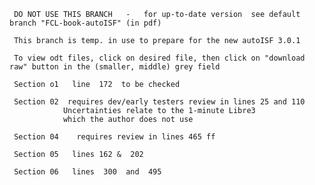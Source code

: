      DO NOT USE THIS BRANCH   -   for up-to-date version  see default branch "FCL-book-autoISF" (in pdf)

     This branch is temp. in use to prepare for the new autoISF 3.0.1
     
     To view odt files, click on desired file, then click on "download raw" button in the (smaller, middle) grey field  

     Section o1   line  172  to be checked

     Section 02  requires dev/early testers review in lines 25 and 110
                Uncertainties relate to the 1-minute Libre3  
                which the author does not use

     Section 04    requires review in lines 465 ff

     Section 05   lines 162 &  202

     Section 06   lines  300  and  495

 
